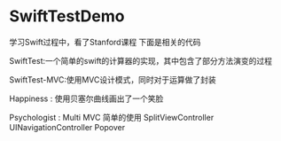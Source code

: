 # SwiftTestDemo

学习Swift过程中，看了Stanford课程 下面是相关的代码

SwiftTest:一个简单的swift的计算器的实现，其中包含了部分方法演变的过程

SwiftTest-MVC:使用MVC设计模式，同时对于运算做了封装

Happiness : 使用贝塞尔曲线画出了一个笑脸

Psychologist : Multi MVC 简单的使用 SplitViewController UINavigationController Popover
